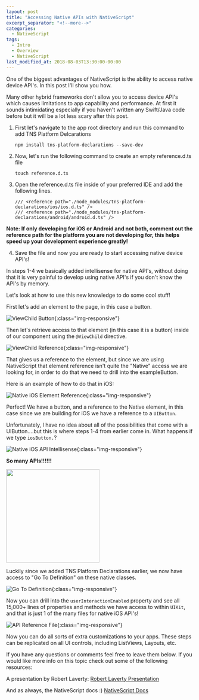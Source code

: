 ```yaml
---
layout: post
title: "Accessing Native APIs with NativeScript"
excerpt_separator: "<!--more-->"
categories:
  - NativeScript
tags:
  - Intro
  - Overview 
  - NativeScript 
last_modified_at: 2018-08-03T13:30:00-00:00
---
```


One of the biggest advantages of NativeScript is the ability to access native device API's. In this post I'll show you how.
<!--more-->

Many other hybrid frameworks don't allow you to access device API's which causes limitations to app capability and performance. At first it sounds intimidating especially if you haven't written any Swift/Java code before but it will be a lot less scary after this post.



1. First let's navigate to the app root directory and run this command to add TNS Platform Delcarations

    `npm install tns-platform-declarations --save-dev`

2. Now, let's run the following command to create an empty reference.d.ts file

    `touch reference.d.ts`

3. Open the reference.d.ts file inside of your preferred IDE and add the following lines.

    `/// <reference path="./node_modules/tns-platform-declarations/ios/ios.d.ts" />`        
    `/// <reference path="./node_modules/tns-platform-declarations/android/android.d.ts" />`

**Note: If only developing for iOS or Android and not both, comment out the reference path for the platform you are not developing for, this helps speed up your development experience greatly!**


4. Save the file and now you are ready to start accessing native device API's!


In steps 1-4 we basically added intellisense for native API's, without doing that it is very painful to develop using native API's if you don't know the API's by memory.


Let's look at how to use this new knowledge to do some cool stuff!

First let's add an element to the page, in this case a button.

![ViewChild Button]({{site.url}}/assets/images/viewChildButton.png){:class="img-responsive"}

Then let's retrieve access to that element (in this case it is a button) inside of our component using the `@ViewChild` directive.

![ViewChild Reference]({{site.url}}/assets/images/viewChildReference.png){:class="img-responsive"}

That gives us a reference to the element, but since we are using NativeScript that element reference isn't quite the "Native" access we are looking for, in order to do that we need to drill into the exampleButton.


Here is an example of how to do that in iOS:

![Native iOS Element Reference]({{site.url}}/assets/images/nativeIosButtonReference.png){:class="img-responsive"}


Perfect! We have a button, and a reference to the Native element, in this case since we are building for iOS we have a reference to a `UIButton`.

Unfortunately, I have no idea about all of the possibilities that come with a UIButton....but this is where steps 1-4 from earlier come in. What happens if we type `iosButton.`?


![Native iOS API Intellisense]({{site.url}}/assets/images/nativeApiIntellisense.png){:class="img-responsive"}


**So many APIs!!!!!!**

<img src="{{site.url}}/assets/images/soManyApis.png" class="img-responsive" height="250" width="250">


Luckily since we added TNS Platform Declarations earlier, we now have access to "Go To Definition" on these native classes.

![Go To Definition]({{site.url}}/assets/images/goToDefinition.png){:class="img-responsive"}

Now you can drill into the `userInteractionEnabled` property and see all 15,000+ lines of properties and methods we have access to within `UIKit`, and that is just 1 of the many files for native iOS API's!

![API Reference File]({{site.url}}/assets/images/apiReferenceFile.png){:class="img-responsive"}



Now you can do all sorts of extra customizations to your apps. These steps can be replicated on all UI controls, including ListViews, Layouts, etc.


If you have any questions or comments feel free to leave them below. If you would like more info on this topic check out some of the following resources:


A presentation by Robert Laverty: [Robert Laverty Presentation](http://www.youtube.com/watch?v=zCdbrkmvdVI "Robert Laverty Presentation Link")

And as always, the NativeScript docs :) [NativeScript Docs](http://docs.nativescript.org "NativeScript Docs Link")



